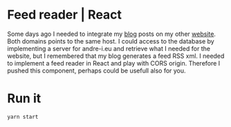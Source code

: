 # Feed reader | React

Some days ago I needed to integrate my [blog](http://dodu.it) posts on my other [website](http://andre-i.eu/#blog). Both domains points to the same host. I could access to the database by implementing a server for andre-i.eu and retrieve what I needed for the website, but I remembered that my blog generates a feed RSS xml. I needed to implement a feed reader in React and play with CORS origin. 
Therefore I pushed this component, perhaps could be usefull also for you.

# Run it
```
yarn start
```
